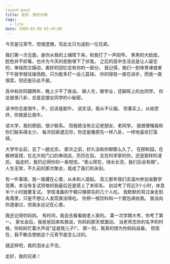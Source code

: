 ```yaml
---
layout:post
title: 走好，我的兄弟
tags:
  - life
date: 2009-02-09 05:49:00
---
```


今天是元宵节，但很遗憾，写此文只为送别一位兄弟。

我们第一次见面，是你从我的上铺爬下来，和我打了一声招呼。
黑黑的大脸庞，脸色并不好看，也许为今天的悲剧埋下了伏笔。
之后的高中生活总是让人留恋的，单纯而又躁动，美好的回忆总有你的一部分。
我记得，我们一到体育课或者下午放学就往操场跑，只为能多打一会儿篮球。
你的球技一直在进步，而我一直很菜，但还是乐此不疲。

高中和你同寝两年，晚上少不了夜谈。
聊人生，聊学业，还聊班上的女同学。
你总是很八卦，总是显摆女同学的小秘密。

读书你总是很牛，不，应该是剧牛。
说实话，我从不认输。
但事实上，从始至终，你就是比我牛。

读大学，我的原因，很少联系。
但我绝没有忘记老朋友、老同学。
我很懊悔我和你们联系得太少。
每次回家遇见你，你还是像原先一样八卦，一样地喜欢打篮球。

大学毕业前，去了一趟北京。
那次之前，好久没和你聊那么久了。
在颐和园，在枫林饭馆，在北大校门口的串烧店，历历在目。
志在科学家的你，还是那样的凌厉。
临走时，我仍记得你的一条短信，“青山常在，绿水长流，我们后会有期”。
人生无常，不久前的那次聚会，竟成了我们的永别。

有一件事情，我一直藏在心里，从未和人提起。
高三那年我们去温州参加省数学竞赛，本没有复试资格的我最后还是搭上了末班车。
初试考了将近3个小时，休息半个小时就要复试。
学校准备的干粮只够原先的几个人吃。
我默默的背过身走到角落里，只是不想让人发现我没得吃。
你把一瓶饮料和一个面包递给我。
我没向你道谢过，但我永远记在心里。

我还记得你妈妈。
有时间，我会去看看她老人家的。
第一次学期大考，你考了第一。
家长会后，我爸爸回来和我说，你妈妈那天很激动。
当老师念你的名字的时候，你妈妈忙着大声说“这是我儿子!”。
那一刻，我真的很为你妈妈自豪。
但现在，我不敢去想她这个元宵节是怎么过的。

就这样吧，我的泪水止不住。

走好，我的兄弟！
